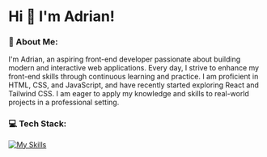 # Hi 👋 I'm Adrian! 

### 💫 About Me:
I'm Adrian, an aspiring front-end developer passionate about building modern and interactive web applications. Every day, I strive to enhance my front-end skills through continuous learning and practice. I am proficient in HTML, CSS, and JavaScript, and have recently started exploring React and Tailwind CSS. I am eager to apply my knowledge and skills to real-world projects in a professional setting.


### 💻 Tech Stack:
[![My Skills](https://skillicons.dev/icons?i=js,html,css,react,sass,tailwind,git)](https://skillicons.dev)


<!-- Proudly created with GPRM ( https://gprm.itsvg.in ) -->
